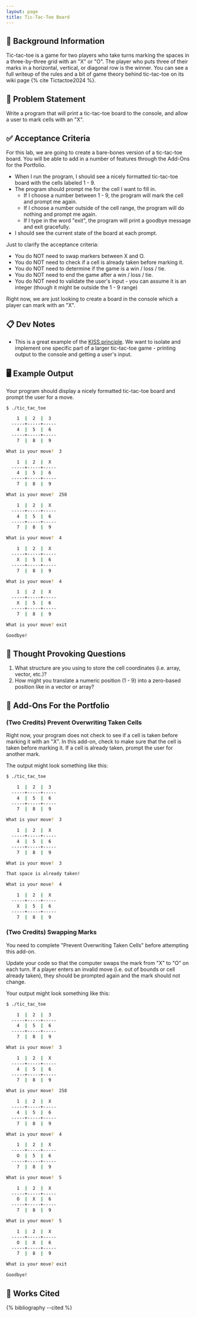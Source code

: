 ```yaml
---
layout: page
title: Tic-Tac-Toe Board
---
```


## 🔖 Background Information

Tic-tac-toe is a game for two players who take turns marking the spaces in a three-by-three grid with an "X" or "O". The player who puts three of their marks in a horizontal, vertical, or diagonal row is the winner. You can see a full writeup of the rules and a bit of game theory behind tic-tac-toe on its wiki page {% cite Tictactoe2024 %}.

## 🎯 Problem Statement

Write a program that will print a tic-tac-toe board to the console, and allow a user to mark cells with an "X".

## ✅ Acceptance Criteria

For this lab, we are going to create a bare-bones version of a tic-tac-toe board. You will be able to add in a number of features through the Add-Ons for the Portfolio.

* When I run the program, I should see a nicely formatted tic-tac-toe board with the cells labeled 1 - 9.
* The program should prompt me for the cell I want to fill in.
  * If I choose a number between 1 - 9, the program will mark the cell and prompt me again.
  * If I choose a number outside of the cell range, the program will do nothing and prompt me again.
  * If I type in the word "exit", the program will print a goodbye message and exit gracefully.
* I should see the current state of the board at each prompt.

Just to clarify the acceptance criteria:

* You do NOT need to swap markers between X and O.
* You do NOT need to check if a cell is already taken before marking it.
* You do NOT need to determine if the game is a win / loss / tie.
* You do NOT need to end the game after a win / loss / tie.
* You do NOT need to validate the user's input - you can assume it is an integer (though it might be outside the 1 - 9 range)

Right now, we are just looking to create a board in the console which a player can mark with an "X".

## 📋 Dev Notes

* This is a great example of the [KISS principle](https://www.interaction-design.org/literature/topics/keep-it-simple-stupid). We want to isolate and implement one specific part of a larger tic-tac-toe game - printing output to the console and getting a user's input.

## 🖥️ Example Output

Your program should display a nicely formatted tic-tac-toe board and prompt the user for a move.

```bash
$ ./tic_tac_toe

    1  |  2  |  3
  -----+-----+-----
    4  |  5  |  6
  -----+-----+-----
    7  |  8  |  9

What is your move?  3

    1  |  2  |  X
  -----+-----+-----
    4  |  5  |  6
  -----+-----+-----
    7  |  8  |  9

What is your move?  258

    1  |  2  |  X
  -----+-----+-----
    4  |  5  |  6
  -----+-----+-----
    7  |  8  |  9

What is your move?  4

    1  |  2  |  X
  -----+-----+-----
    X  |  5  |  6
  -----+-----+-----
    7  |  8  |  9

What is your move?  4

    1  |  2  |  X
  -----+-----+-----
    X  |  5  |  6
  -----+-----+-----
    7  |  8  |  9

What is your move? exit

Goodbye!
```

## 📝 Thought Provoking Questions

1. What structure are you using to store the cell coordinates (i.e. array, vector, etc.)?
2. How might you translate a numeric position (1 - 9) into a zero-based position like in a vector or array?

## 💼 Add-Ons For the Portfolio

### (Two Credits) Prevent Overwriting Taken Cells

Right now, your program does not check to see if a cell is taken before marking it with an "X". In this add-on, check to make sure that the cell is taken before marking it. If a cell is already taken, prompt the user for another mark.

The output might look something like this:

```bash
$ ./tic_tac_toe

    1  |  2  |  3
  -----+-----+-----
    4  |  5  |  6
  -----+-----+-----
    7  |  8  |  9

What is your move?  3

    1  |  2  |  X
  -----+-----+-----
    4  |  5  |  6
  -----+-----+-----
    7  |  8  |  9

What is your move?  3

That space is already taken!

What is your move?  4

    1  |  2  |  X
  -----+-----+-----
    X  |  5  |  6
  -----+-----+-----
    7  |  8  |  9
```

### (Two Credits) Swapping Marks

You need to complete "Prevent Overwriting Taken Cells" before attempting this add-on.

Update your code so that the computer swaps the mark from "X" to "O" on each turn. If a player enters an invalid move (i.e. out of bounds or cell already taken), they should be prompted again and the mark should not change.

Your output might look something like this:

```bash
$ ./tic_tac_toe

    1  |  2  |  3
  -----+-----+-----
    4  |  5  |  6
  -----+-----+-----
    7  |  8  |  9

What is your move?  3

    1  |  2  |  X
  -----+-----+-----
    4  |  5  |  6
  -----+-----+-----
    7  |  8  |  9

What is your move?  258

    1  |  2  |  X
  -----+-----+-----
    4  |  5  |  6
  -----+-----+-----
    7  |  8  |  9

What is your move?  4

    1  |  2  |  X
  -----+-----+-----
    O  |  5  |  6
  -----+-----+-----
    7  |  8  |  9

What is your move?  5

    1  |  2  |  X
  -----+-----+-----
    O  |  X  |  6
  -----+-----+-----
    7  |  8  |  9

What is your move?  5

    1  |  2  |  X
  -----+-----+-----
    O  |  X  |  6
  -----+-----+-----
    7  |  8  |  9

What is your move? exit

Goodbye!
```

## 📘 Works Cited

{% bibliography --cited %}

